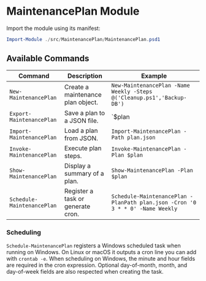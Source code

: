 # MaintenancePlan Module

Import the module using its manifest:

```powershell
Import-Module ./src/MaintenancePlan/MaintenancePlan.psd1
```

## Available Commands

| Command | Description | Example |
|---------|-------------|---------|
| `New-MaintenancePlan` | Create a maintenance plan object. | `New-MaintenancePlan -Name Weekly -Steps @('Cleanup.ps1','Backup-DB')` |
| `Export-MaintenancePlan` | Save a plan to a JSON file. | `$plan | Export-MaintenancePlan -Path plan.json` |
| `Import-MaintenancePlan` | Load a plan from JSON. | `Import-MaintenancePlan -Path plan.json` |
| `Invoke-MaintenancePlan` | Execute plan steps. | `Invoke-MaintenancePlan -Plan $plan` |
| `Show-MaintenancePlan` | Display a summary of a plan. | `Show-MaintenancePlan -Plan $plan` |
| `Schedule-MaintenancePlan` | Register a task or generate cron. | `Schedule-MaintenancePlan -PlanPath plan.json -Cron '0 3 * * 0' -Name Weekly` |

### Scheduling
`Schedule-MaintenancePlan` registers a Windows scheduled task when running on Windows.
On Linux or macOS it outputs a cron line you can add with `crontab -e`.
When scheduling on Windows, the minute and hour fields are required in the cron
expression.  Optional day-of-month, month, and day-of-week fields are also
respected when creating the task.
